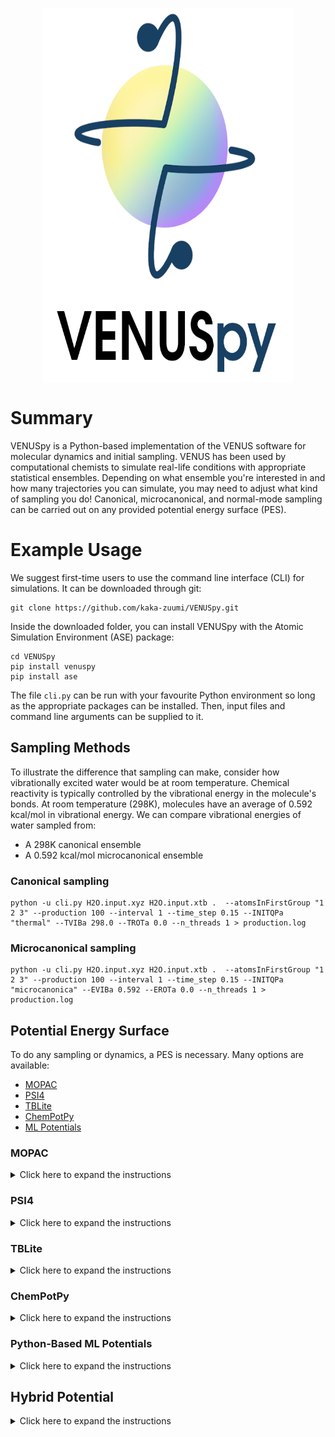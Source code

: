 <p align="center">
  <img align="center" width="400" height="600" src="images/venuspylogo1.png">
</p>

# Summary

VENUSpy is a Python-based implementation of the VENUS software for molecular dynamics and initial sampling. VENUS has been used by computational chemists to simulate real-life conditions with appropriate statistical ensembles. Depending on what ensemble you're interested in and how many trajectories you can simulate, you may need to adjust what kind of sampling you do! Canonical, microcanonical, and normal-mode sampling can be carried out on any provided potential energy surface (PES).



# Example Usage

We suggest first-time users to use the command line interface (CLI) for simulations. It can be downloaded through git:

```
git clone https://github.com/kaka-zuumi/VENUSpy.git
```

Inside the downloaded folder, you can install VENUSpy with the Atomic Simulation Environment (ASE) package:

```
cd VENUSpy
pip install venuspy
pip install ase
```

The file `cli.py` can be run with your favourite Python environment so long as the appropriate packages can be installed. Then, input files and command line arguments can be supplied to it.


## Sampling Methods

To illustrate the difference that sampling can make, consider how vibrationally excited water would be at room temperature. Chemical reactivity is typically controlled by the vibrational energy in the molecule's bonds. At room temperature (298K), molecules have an average of 0.592 kcal/mol in vibrational energy. We can compare vibrational energies of water sampled from:

- A 298K canonical ensemble 
- A 0.592 kcal/mol microcanonical ensemble

### Canonical sampling

```
python -u cli.py H2O.input.xyz H2O.input.xtb .  --atomsInFirstGroup "1 2 3" --production 100 --interval 1 --time_step 0.15 --INITQPa "thermal" --TVIBa 298.0 --TROTa 0.0 --n_threads 1 > production.log
```

### Microcanonical sampling

```
python -u cli.py H2O.input.xyz H2O.input.xtb .  --atomsInFirstGroup "1 2 3" --production 100 --interval 1 --time_step 0.15 --INITQPa "microcanonica" --EVIBa 0.592 --EROTa 0.0 --n_threads 1 > production.log
```


## Potential Energy Surface

To do any sampling or dynamics, a PES is necessary. Many options are available:

- [MOPAC](#mopac)
- [PSI4](#psi4)
- [TBLite](#tblite)
- [ChemPotPy](#chempotpy)
- [ML Potentials](#python-based-ml-potentials)


### MOPAC

<details>
<summary>Click here to expand the instructions</summary>

<img align="right" width="300" height="200" src="images/mopaclogo1.png">

To use MOPAC, it must first be installed somehow. On Ubuntu 24.0 for example, it can be installed with:

```
sudo apt install mopac
```

MOPAC is a general semiempirical software which means that it can be used for most reactions of interest. We will try it out on the B + C2H2 reaction. The input files describing the geometry and PES are as follows:

<details>
<summary>B.C2H2.input.xyz</summary>

```text
5

B      0.000000    0.000000    0.000000
C     -1.707100    1.879500    0.000000
C     -0.611600    2.321200    0.000000
H      0.365700    2.747600    0.000000
H     -2.684400    1.453100    0.000000
```
</details>

<details>
<summary>B.C2H2.input.mopac</summary>

```text
           method AM1
           charge 0
     multiplicity 2
          maxiter 1500
```
</details>

Then, any initial sampling and MD parameters can be given to this so long as the B and C2H2 are kept separate. For example, for a bimolecular collision initiated with 2.4 kcal/mol of collision energy and cold C2H2, the following command works:

```
python -u cli.py B.C2H2.input.xyz B.C2H2.input.mopac . --atomsInFirstGroup "1" --collisionEnergy 2.4 --impactParameter 1.0 --centerOfMassDistance 10.0 --production 100 --interval 1 --time_step 0.15 --INITQPa "thermal" --INITQPb "thermal" --TVIBa 300.0 --TROTa 300.0 --TVIBb 10.0 --TROTb 10.0 --n_threads 1 > production.log
```

Sometimes the SCF calculation in MOPAC does not converge which leads to the error: `ase.calculators.calculator.CalculationFailed: ... failed`. This happens about 1/5 times for this system; restarting it often resolves this.

</details>



### PSI4

<details>
<summary>Click here to expand the instructions</summary>

<img align="right" width="400" height="200" src="images/psi4logo1.png">

To use PSI4, it can be installed with `conda`. You can create a conda environment for it like so:

```
conda create --name psi4md psi4 ase -c conda-forge
conda activate psi4md
```

PSI4 is a general ab initio software which means that it can be used for any adiabatic reaction. Thus, it can be used for the same B + C2H2 reaction. The same geometry file `B.C2H2.input.xyz` can be used, while the PES is altered as:

<details>
<summary>B.C2H2.input.xyz</summary>

```text
5

B      0.000000    0.000000    0.000000
C     -1.707100    1.879500    0.000000
C     -0.611600    2.321200    0.000000
H      0.365700    2.747600    0.000000
H     -2.684400    1.453100    0.000000
```
</details>

<details>
<summary>B.C2H2.input.psi4</summary>

```text
referencemethod uhf
     psi4method b3lyp/def2-sv(p)
         charge 0
   multiplicity 2
```
</details>

Similar to the MOPAC implementation, any initial sampling and MD parameters can be given to this so long as the B and C2H2 are kept separate. For example, for a bimolecular collision initiated with 2.4 kcal/mol of collision energy and cold C2H2, the following command works:

```
python -u cli.py B.C2H2.input.xyz B.C2H2.input.psi4 . --atomsInFirstGroup "1" --collisionEnergy 2.4 --impactParameter 1.0 --centerOfMassDistance 10.0 --production 100 --interval 1 --time_step 0.15 --INITQPa "thermal" --INITQPb "thermal" --TVIBa 300.0 --TROTa 300.0 --TVIBb 10.0 --TROTb 10.0 --n_threads 1 > production.log
```

While PSI4 is parallelized, it is a full electronic structure calculation so it takes more than a minute to do the molecular dynamics, let alone the initial sampling. By default, if there are convergence issues at any step of the initial sampling or dynamics, the ab initio calculation is restarted with slightly different or looser parameters. We suggest skipping a full trajectory simulation if trying this as a test.

</details>



### TBLite

<details>
<summary>Click here to expand the instructions</summary>

<img align="right" width="400" height="200" src="images/xtblogo1.png">

To use TBLite, it can be installed with `pip`, like so:

```
pip install tblite
```

TBLite is a light-weight implementation of the extended tight-binding (xTB) Hamiltonian, which is a generic enough framework for most chemical reactions. Thus, it can be used for the same B + C2H2 reaction. The same geometry file `B.C2H2.input.xyz` can be used, while the PES is altered as:

<details>
<summary>B.C2H2.input.xyz</summary>

```text
5

B      0.000000    0.000000    0.000000
C     -1.707100    1.879500    0.000000
C     -0.611600    2.321200    0.000000
H      0.365700    2.747600    0.000000
H     -2.684400    1.453100    0.000000
```
</details>

<details>
<summary>B.C2H2.input.xtb</summary>

```text
      xtbmethod GFN2-xTB
         charge 0
   multiplicity 2
```
</details>

Similar to the MOPAC implementation, any initial sampling and MD parameters can be given to this so long as the B and C2H2 are kept separate. For example, for a bimolecular collision initiated with 2.4 kcal/mol of collision energy and cold C2H2, the following command works:

```
python -u cli.py B.C2H2.input.xyz B.C2H2.input.xtb . --atomsInFirstGroup "1" --collisionEnergy 2.4 --impactParameter 1.0 --centerOfMassDistance 10.0 --production 100 --interval 1 --time_step 0.15 --INITQPa "thermal" --INITQPb "thermal" --TVIBa 300.0 --TROTa 300.0 --TVIBb 10.0 --TROTb 10.0 --n_threads 1 > production.log
```

Sometimes the xTB calculation does not converge. By default, VENUSpy restarts the calculation a few times with slightly different parameters to try to save the trajectory.

</details>


### ChemPotPy

<details>
<summary>Click here to expand the instructions</summary>

To use ChemPotPy, the main package can be installed with `pip` and some helper packages must be installed with `conda`. As suggested by the developers, a new conda environment can be made for chempotpy with the appropriate packages installed like so:

```
conda create --name chempotpy
conda activate chempotpy
conda install python=3.11
conda install mkl mkl-service
conda install -c conda-forge gfortran
pip install numpy "numpy>=1.26,<1.27"
pip install charset_normalizer
pip install ase
pip install chempotpy
```

ChemPotPy is a collection of analytical potentials, originally made in Fortran and then packaged with a Python wrapper. Thus, only specific chemical reactions can be studied. We will try it out on the O + O2 reaction; find the full list of reactions available at: https://github.com/shuyinan/chempotpy.  The input files describing the geometry and PES are as follows:

<details>
<summary>O.O2.input.xyz</summary>

```text
3

O    0.00000000   0.00000000  100.00000000
O    0.00000000   0.00000000    0.59301532
O    0.00000000   0.00000000   -0.59301532
```
</details>

<details>
<summary>O.O2.input.chempotpy</summary>

```text
Q1-Sgm    chempotpy O3 O3_6_5Ap_2023 0
```
</details>

Then, any initial sampling and MD parameters can be given to this. For example, for a bimolecular collision initiated with 2.4 kcal/mol of collision energy and cold O2, the following command works:

```
python -u cli.py O.O2.input.xyz O.O2.input.chempotpy . --atomsInFirstGroup "1" --collisionEnergy 2.4 --impactParameter 1.0 --centerOfMassDistance 10.0 --production 100 --interval 1 --time_step 0.15 --INITQPa "thermal" --INITQPb "thermal" --TVIBa 300.0 --TROTa 300.0 --TVIBb 10.0 --TROTb 10.0 --n_threads 1 > production.log
```

</details>



### Python-Based ML Potentials

<details>
<summary>Click here to expand the instructions</summary>

<p>
<img align="right" width="250" height="100" src="images/pytorchlogo1.png">
</p>
<p>
<img align="right" width="300" height="200" src="images/tensorflowlogo1.jpg">
</p>

Many Python-based machine learning (ML) potentials exist now and because of the variety of different ML software, there may be conflicts between installed software. It is suggested to always create separate `conda` environments for each software. If `pip` is being used, separate Python virtual environments can be used for each software as well.

We will demonstrate interfaces with three examples: Schnet, sGDML, and Physnet.

For Schnet, first install an appropriate version (depending on the version of the model):

```
python3.11 -m venv .schnetmd
source .schnetmd/bin/activate
pip install torch==2.3 schnetpack==2.0.4 pytorch-lightning==2.2
pip install ase venuspy
```

And then do the initial sampling and MD:

```
python -u cli.py CH.C4H6.input.xyz MLmodels/CHC4H6/best_inference_model . --atomsInFirstGroup "1 2" --collisionEnergy 2.4 --impactParameter 1.0 --centerOfMassDistance 10.0 --production 100 --interval 1 --time_step 0.15 --INITQPa "thermal" --INITQPb "thermal" --TVIBa 300.0 --TROTa 300.0 --TVIBb 10.0 --TROTb 10.0 --n_threads 1 > production.log
```


For sGDML, first install the latest version with `pip`:

```
python -m venv .sgdmlmd
source .sgdmlmd/bin/activate
pip install sgdml
pip install ase venuspy
```

And then do the initial sampling and MD:

```
python -u cli.py HBr.HCl.input.xyz MLmodels/HBrHCl/model-train8000-sym2-sig0050.npz . --atomsInFirstGroup "1 2" --collisionEnergy 2.4 --impactParameter 1.0 --centerOfMassDistance 10.0 --production 100 --interval 1 --time_step 0.15 --INITQPa "thermal" --INITQPb "thermal" --TVIBa 300.0 --TROTa 300.0 --TVIBb 10.0 --TROTb 10.0 --n_threads 1 > production.log
```

For Physnet, first download the latest version from github and install tensorflow:

```
git clone https://github.com/MMunibas/PhysNet.git
conda create -n tensorflow1.14 tensorflow=1.14
conda activate tensorflow1.14
conda install ase -c conda-forge
```

You may need to change a few lines of code so that it works (there seem to be some backward compatability issues):

```
sed -i 's/import tensorflow as tf/import tensorflow.compat.v1 as tf/' PhysNet/*.py PhysNet/*/*.py PhysNet/*/*/*.py
sed -i 's/self._saver = tf.train.Saver(self.variables, save_relative_paths=True, max_to_keep=50)/self._saver = tf.train.Saver(max_to_keep=50)/' PhysNet/neural_network/NeuralNetwork.py
sed -i 's/@lru_cache/@lru_cache(maxsize=128)/' $(dirname $(which python))/../lib/python3.7/site-packages/ase/formula.py
sed -i 's/from importlib.metadata import entry_points/from importlib_metadata import entry_points/' $(dirname $(which python))/../lib/python3.7/site-packages/ase/io/formats.py
```

And then do the initial sampling and MD:

```
python -u cli.py CH.SH2.input.xyz MLmodels/CHSH2/model.physnet.config . --atomsInFirstGroup "1 2" --collisionEnergy 2.4 --impactParameter 1.0 --centerOfMassDistance 10.0 --production 100 --interval 1 --time_step 0.15 --INITQPa "thermal" --INITQPb "thermal" --TVIBa 300.0 --TROTa 300.0 --TVIBb 10.0 --TROTb 10.0 --n_threads 1 > production.log 2> /dev/null
```

</details>




## Hybrid Potential

<details>
<summary>Click here to expand the instructions</summary>

See the attached manuscript to see details of when and how to use a hybrid potential energy surface. In general, an ab initio method would be combined with a ML method. Right now, the only ML method it is implemented with is sGDML (due to the ease in retraining it on-the-fly). For the ab initio method, let's test this out on one of the simplest non-analytical potentials, xTB. First, install both software:

```
python -m venv .hybridmd
source .hybridmd/bin/activate
pip install sgdml
pip install tblite
pip install ase venuspy
```

Add the argument `--MDtype "smoothed"` and you're good to go:

```
python -u cli.py B.C2H2.input.xyz B.C2H2.input.xtb . --MDtype "smoothed" --atomsInFirstGroup "1" --collisionEnergy 2.4 --impactParameter 1.0 --centerOfMassDistance 10.0 --production 5000 --interval 1 --time_step 0.15 --INITQPa "thermal" --INITQPb "thermal" --TVIBa 300.0 --TROTa 300.0 --TVIBb 10.0 --TROTb 10.0 --n_threads 1 > production.log
```

The xTB software, although not a completely ab initio theory, uses similar kinds of SCF methods and also runs into convergence problems. Over the course of the 5000 steps simulated, it often will have two or three energy drift/jump issues. When this happens, the sGDML surface quickly trains on the local surface and tries to save the trajectory. After some number of steps, the xTB method takes over again.

While basically irrelevant for xTB, this ability to save a higher level calculation is of great import to expensive methods like true ab initio calculations with DZ or TZ basis sets.

</details>


